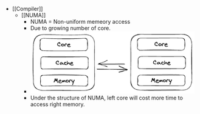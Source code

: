 - [[Compiler]]
	- [[NUMA]]
		- NUMA = Non-uniform memeory access
		- Due to growing number of core.
		- ![image.png](../assets/image_1689674736215_0.png)
		- Under the structure of NUMA, left core will cost more time to access right memory.